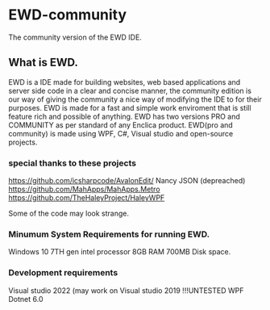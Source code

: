 # EWD-community
The community version of the EWD IDE.


## What is EWD.
EWD is a IDE made for building websites, web based applications and server side code in a clear and concise manner, the community edition is our way of giving the community a nice way of modifying the IDE to for their purposes. EWD is made for a fast and simple work enviroment that is still feature rich and possible of anything.
EWD has two versions PRO and COMMUNITY as per standard of any Enclica product.
EWD(pro and community) is made using WPF, C#, Visual studio and open-source projects.

### special thanks to these projects
https://github.com/icsharpcode/AvalonEdit/
Nancy JSON (depreached)
https://github.com/MahApps/MahApps.Metro
https://github.com/TheHaleyProject/HaleyWPF


Some of the code may look strange.

### Minumum System Requirements for running EWD.

Windows 10
7TH gen intel processor
8GB RAM
700MB Disk space.

### Development requirements
Visual studio 2022 (may work on Visual studio 2019 !!!UNTESTED
WPF
Dotnet 6.0
